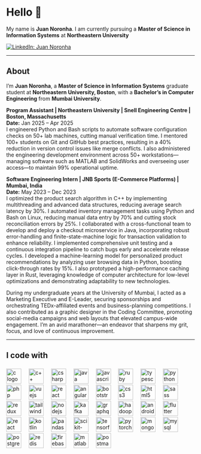 <h1 align="left">Hello 👋 </h1>

<p align="left">
My name is <b>Juan Noronha</b>. I am currently pursuing a <b>Master of Science in Information Systems</b> at <b>Northeastern University</b>
</p>

<!-- Socials (LinkedIn only) -->
<p align="left">
  <a href="https://www.linkedin.com/in/juannoronhajnb/">
    <img src="https://img.shields.io/badge/LinkedIn-0077B5?style=for-the-badge&logo=linkedin&logoColor=white" alt="LinkedIn: Juan Noronha" />
  </a>
</p>

---

<h2 align="left">About</h2>

<p align="left">
I’m <b>Juan Noronha</b>, a <b>Master of Science in Information Systems</b> graduate student at <b>Northeastern University, Boston</b>, with a <b>Bachelor’s in Computer Engineering</b> from <b>Mumbai University</b>.
</p>

<!-- ADDED BLOCK: roles with Date on its own line (not italic) -->
<p align="left">
  <b>Program Assistant | Northeastern University | Snell Engineering Centre | Boston, Massachusetts</b><br/>
  <b>Date:</b> Jan 2025 – Apr 2025<br/>
  I engineered Python and Bash scripts to automate software configuration checks on 50+ lab machines, cutting manual verification time. I mentored 100+ students on Git and GitHub best practices, resulting in a 40% reduction in version control issues like merge conflicts. I also administered the engineering development environment across 50+ workstations—managing software such as MATLAB and SolidWorks and overseeing user access—to maintain 99% operational uptime.
</p>

<p align="left">
  <b>Software Engineering Intern | JNB Sports (E-Commerce Platforms) | Mumbai, India</b><br/>
  <b>Date:</b> May 2023 – Dec 2023<br/>
  I optimized the product search algorithm in C++ by implementing multithreading and advanced data structures, reducing average search latency by 30%. I automated inventory management tasks using Python and Bash on Linux, reducing manual data entry by 70% and cutting stock reconciliation errors by 25%. I collaborated with a cross-functional team to develop and deploy a checkout microservice in Java, incorporating robust error-handling and finite-state-machine logic for transaction validation to enhance reliability. I implemented comprehensive unit testing and a continuous integration pipeline to catch bugs early and accelerate release cycles. I developed a machine-learning model for personalized product recommendations by analyzing user browsing data in Python, boosting click-through rates by 15%. I also prototyped a high-performance caching layer in Rust, leveraging knowledge of computer architecture for low-level optimizations and demonstrating adaptability to new technologies.
</p>
<!-- /ADDED BLOCK -->

<p align="left">
During my undergraduate years at the University of Mumbai, I acted as a Marketing Executive and E-Leader, securing sponsorships and orchestrating TEDx-affiliated events and business-planning competitions. I also contributed as a graphic designer in the Coding Committee, promoting social-media campaigns and web layouts that elevated campus-wide engagement. I’m an avid marathoner—an endeavor that sharpens my grit, focus, and love of continuous improvement.
</p>

---

<h2 align="left">I code with</h2>

###

<div align="left">
  <img src="https://cdn.jsdelivr.net/gh/devicons/devicon/icons/c/c-original.svg" height="40" alt="c logo" title="C" /> <img width="12" />
  <img src="https://cdn.jsdelivr.net/gh/devicons/devicon/icons/cplusplus/cplusplus-original.svg" height="40" alt="c++ logo" title="C++" /> <img width="12" />
  <img src="https://cdn.jsdelivr.net/gh/devicons/devicon/icons/csharp/csharp-original.svg" height="40" alt="csharp logo" title="C#" /> <img width="12" />
  <img src="https://cdn.jsdelivr.net/gh/devicons/devicon/icons/java/java-original.svg" height="40" alt="java logo" title="Java" /> <img width="12" />
  <img src="https://cdn.jsdelivr.net/gh/devicons/devicon/icons/javascript/javascript-original.svg" height="40" alt="javascript logo" title="JavaScript" /> <img width="12" />
  <img src="https://cdn.jsdelivr.net/gh/devicons/devicon/icons/ruby/ruby-original.svg" height="40" alt="ruby logo" title="Ruby" /> <img width="12" />
  <img src="https://cdn.jsdelivr.net/gh/devicons/devicon/icons/typescript/typescript-original.svg" height="40" alt="typescript logo" title="TypeScript" /> <img width="12" />
  <img src="https://cdn.jsdelivr.net/gh/devicons/devicon/icons/python/python-original.svg" height="40" alt="python logo" title="Python" /> <img width="12" />
  <img src="https://cdn.jsdelivr.net/gh/devicons/devicon/icons/php/php-original.svg" height="40" alt="php logo" title="PHP" /> <img width="12" />
  <img src="https://cdn.jsdelivr.net/gh/devicons/devicon/icons/vuejs/vuejs-original.svg" height="40" alt="vuejs logo" title="Vue.js" /> <img width="12" />
  <img src="https://cdn.jsdelivr.net/gh/devicons/devicon/icons/react/react-original.svg" height="40" alt="react logo" title="React" /> <img width="12" />
  <img src="https://cdn.jsdelivr.net/gh/devicons/devicon/icons/angularjs/angularjs-plain.svg" height="40" alt="angularjs logo" title="AngularJS" /> <img width="12" />
  <img src="https://cdn.jsdelivr.net/gh/devicons/devicon/icons/bootstrap/bootstrap-original.svg" height="40" alt="bootstrap logo" title="Bootstrap" /> <img width="12" />
  <img src="https://cdn.jsdelivr.net/gh/devicons/devicon/icons/css3/css3-plain.svg" height="40" alt="css3 logo" title="CSS3" /> <img width="12" />
  <img src="https://cdn.jsdelivr.net/gh/devicons/devicon/icons/html5/html5-plain.svg" height="40" alt="html5 logo" title="HTML5" /> <img width="12" />
  <img src="https://cdn.jsdelivr.net/gh/devicons/devicon/icons/sass/sass-original.svg" height="40" alt="sass logo" title="SASS" /> <img width="12" />
  <img src="https://cdn.jsdelivr.net/gh/devicons/devicon/icons/redux/redux-original.svg" height="40" alt="redux logo" title="Redux" /> <img width="12" />
  <img src="https://cdn.jsdelivr.net/gh/devicons/devicon/icons/tailwindcss/tailwindcss-original.svg" height="40" alt="tailwindcss logo" title="Tailwind CSS" /> <img width="12" />
  <img src="https://cdn.jsdelivr.net/gh/devicons/devicon/icons/nodejs/nodejs-original.svg" height="40" alt="nodejs logo" title="Node.js" /> <img width="12" />
  <img src="https://cdn.jsdelivr.net/gh/devicons/devicon/icons/apachekafka/apachekafka-original.svg" height="40" alt="kafka logo" title="Apache Kafka" /> <img width="12" />
  <img src="https://cdn.jsdelivr.net/gh/devicons/devicon/icons/graphql/graphql-plain.svg" height="40" alt="graphql logo" title="GraphQL" /> <img width="12" />
  <img src="https://cdn.jsdelivr.net/gh/devicons/devicon/icons/hadoop/hadoop-original.svg" height="40" alt="hadoop logo" title="Hadoop" /> <img width="12" />
  <img src="https://cdn.jsdelivr.net/gh/devicons/devicon/icons/android/android-original.svg" height="40" alt="android logo" title="Android" /> <img width="12" />
  <img src="https://cdn.jsdelivr.net/gh/devicons/devicon/icons/flutter/flutter-original.svg" height="40" alt="flutter logo" title="Flutter" /> <img width="12" />
  <img src="https://cdn.jsdelivr.net/gh/devicons/devicon/icons/react/react-original.svg" height="40" alt="react native logo" title="React Native" /> <img width="12" />
  <img src="https://cdn.jsdelivr.net/gh/devicons/devicon/icons/kotlin/kotlin-original.svg" height="40" alt="kotlin logo" title="Kotlin" /> <img width="12" />
  <img src="https://cdn.jsdelivr.net/gh/devicons/devicon/icons/pandas/pandas-original.svg" height="40" alt="pandas logo" title="pandas" /> <img width="12" />
  <img src="https://cdn.jsdelivr.net/gh/devicons/devicon/icons/scikitlearn/scikitlearn-original.svg" height="40" alt="scikit-learn logo" title="scikit-learn" /> <img width="12" />
  <img src="https://cdn.jsdelivr.net/gh/devicons/devicon/icons/tensorflow/tensorflow-original.svg" height="40" alt="tensorflow logo" title="TensorFlow" /> <img width="12" />
  <img src="https://cdn.jsdelivr.net/gh/devicons/devicon/icons/pytorch/pytorch-original.svg" height="40" alt="pytorch logo" title="PyTorch" /> <img width="12" />
  <img src="https://cdn.jsdelivr.net/gh/devicons/devicon/icons/mongodb/mongodb-original.svg" height="40" alt="mongodb logo" title="MongoDB" /> <img width="12" />
  <img src="https://cdn.jsdelivr.net/gh/devicons/devicon/icons/mysql/mysql-original.svg" height="40" alt="mysql logo" title="MySQL" /> <img width="12" />
  <img src="https://cdn.jsdelivr.net/gh/devicons/devicon/icons/postgresql/postgresql-original.svg" height="40" alt="postgresql logo" title="PostgreSQL" /> <img width="12" />
  <img src="https://cdn.jsdelivr.net/gh/devicons/devicon/icons/redis/redis-original.svg" height="40" alt="redis logo" title="Redis" /> <img width="12" />
  <img src="https://cdn.jsdelivr.net/gh/devicons/devicon/icons/firebase/firebase-plain.svg" height="40" alt="firebase logo" title="Firebase" /> <img width="12" />
  <img src="https://cdn.jsdelivr.net/gh/devicons/devicon/icons/matlab/matlab-original.svg" height="40" alt="matlab logo" title="MATLAB" /> <img width="12" />
  <img src="https://cdn.jsdelivr.net/gh/devicons/devicon/icons/postman/postman-plain.svg" height="40" alt="postman logo" title="Postman" />
</div>
